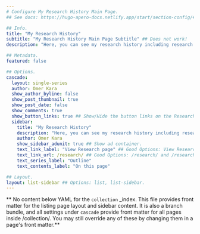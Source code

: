 ```yaml
---
# Configure My Research History Main Page.
## See docs: https://hugo-apero-docs.netlify.app/start/section-config/#lists-of-pages

## Info.
title: "My Research History"
subtitle: "My Research History Main Page Subtitle" ## Does not work!
description: "Here, you can see my research history including research experience, publications, working papers, and work in progress." ## Only works when layout: list is used.

## Metadata.
featured: false

## Options.
cascade:
  layout: single-series
  author: Omer Kara
  show_author_byline: false
  show_post_thumbnail: true
  show_post_date: false
  show_comments: true
  show_button_links: true ## Show/Hide the button links on the Research Main Page.
  sidebar:
    title: "My Research History"
    description: "Here, you can see my research history including research experience, publications, working papers, and work in progress."
    author: Omer Kara
    show_sidebar_adunit: true ## Show ad container.
    text_link_label: "View Research page" ## Good Options: View Research page and Subscribe via RSS.
    text_link_url: /research/ ## Good Options: /research/ and /research/index.xml.
    text_series_label: "Outline"
    text_contents_label: "On this page"

## Layout.
layout: list-sidebar ## Options: list, list-sidebar.
---
```


** No content below YAML for the `collection` _index. This file provides front matter for the listing page layout and sidebar content. It is also a branch bundle, and all settings under `cascade` provide front matter for all pages inside /collection/. You may still override any of these by changing them in a page's front matter.**
